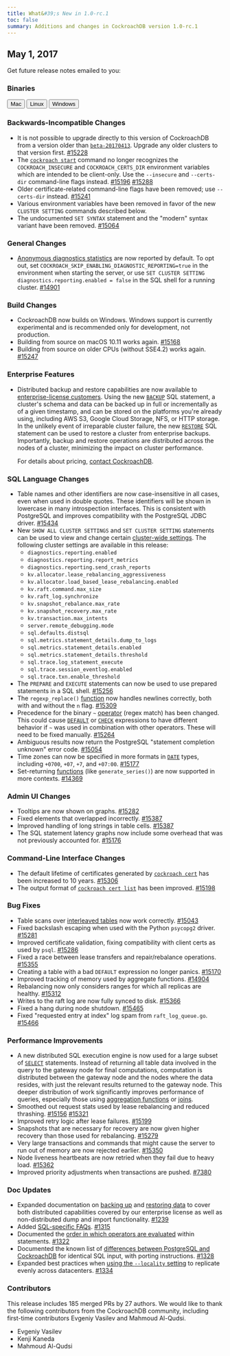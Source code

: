 ```yaml
---
title: What&#39;s New in 1.0-rc.1
toc: false
summary: Additions and changes in CockroachDB version 1.0-rc.1
---
```


## May 1, 2017

Get future release notes emailed to you:
<div class="hubspot-install-form install-form-1 clearfix">
    <script>
        hbspt.forms.create({
            css: '',
            cssClass: 'install-form',
            portalId: '1753393',
            formId: '39686297-81d2-45e7-a73f-55a596a8d5ff',
            formInstanceId: 1,
            target: '.install-form-1'
        });
    </script>
</div>

### Binaries

<div id="os-tabs" class="clearfix">
    <a href="https://binaries.cockroachdb.com/cockroach-v1.0-rc.1.darwin-10.9-amd64.tgz"><button id="mac" data-eventcategory="mac-binary-release-notes">Mac</button></a>
    <a href="https://binaries.cockroachdb.com/cockroach-v1.0-rc.1.linux-amd64.tgz"><button id="linux" data-eventcategory="linux-binary-release-notes">Linux</button></a>
    <a href="https://binaries.cockroachdb.com/cockroach-v1.0-rc.1.windows-6.2-amd64.zip"><button id="windows" data-eventcategory="windows-binary-release-notes">Windows</button></a>
</div>

### Backwards-Incompatible Changes

- It is not possible to upgrade directly to this version of CockroachDB from a version older than [`beta-20170413`](beta-20170413.html). Upgrade any older clusters to that version first. [#15228](https://github.com/cockroachdb/cockroach/pull/15228)
- The [`cockroach start`](start-a-node.html) command no longer recognizes the `COCKROACH_INSECURE` and `COCKROACH_CERTS_DIR` environment variables which are intended to be client-only. Use the `--insecure` and `--certs-dir` command-line flags instead. [#15196](https://github.com/cockroachdb/cockroach/pull/15196) [#15288](https://github.com/cockroachdb/cockroach/pull/15288)
- Older certificate-related command-line flags have been removed; use `--certs-dir` instead. [#15241](https://github.com/cockroachdb/cockroach/pull/15241)
- Various environment variables have been removed in favor of the new `CLUSTER SETTING` commands described below.
- The undocumented `SET SYNTAX` statement and the "modern" syntax variant have been removed. [#15064](https://github.com/cockroachdb/cockroach/pull/15064)

### General Changes

- [Anonymous diagnostics statistics](diagnostics-reporting.html) are now reported by default. To opt out, set `COCKROACH_SKIP_ENABLING_DIAGNOSTIC_REPORTING=true` in the environment when starting the server, or use `SET CLUSTER SETTING diagnostics.reporting.enabled = false` in the SQL shell for a running cluster. [#14901](https://github.com/cockroachdb/cockroach/pull/14901)

### Build Changes

- CockroachDB now builds on Windows. Windows support is currently experimental and is recommended only for development, not production.
- Building from source on macOS 10.11 works again. [#15168](https://github.com/cockroachdb/cockroach/pull/15168)
- Building from source on older CPUs (without SSE4.2) works again. [#15247](https://github.com/cockroachdb/cockroach/pull/15247)

### Enterprise Features

- Distributed backup and restore capabilities are now available to [enterprise-license customers](https://www.cockroachlabs.com/cockroachdb-community-license/). Using the new [`BACKUP`](backup.html) SQL statement, a cluster's schema and data can be backed up in full or incrementally as of a given timestamp, and can be stored on the platforms you're already using, including AWS S3, Google Cloud Storage, NFS, or HTTP storage. In the unlikely event of irreparable cluster failure, the new [`RESTORE`](restore.html) SQL statement can be used to restore a cluster from enterprise backups. Importantly, backup and restore operations are distributed across the nodes of a cluster, minimizing the impact on cluster performance.

  For details about pricing, [contact CockroachDB](https://www.cockroachlabs.com/pricing/sales/).

### SQL Language Changes

- Table names and other identifiers are now case-insensitive in all cases, even when used in double quotes. These identifiers will be shown in lowercase in many introspection interfaces. This is consistent with PostgreSQL and improves compatibility with the PostgreSQL JDBC driver. [#15434](https://github.com/cockroachdb/cockroach/pull/15434)
- New `SHOW ALL CLUSTER SETTINGS` and `SET CLUSTER SETTING` statements can be used to view and change certain [cluster-wide settings](cluster-settings.html). The following cluster settings are available in this release:
  - `diagnostics.reporting.enabled`
  - `diagnostics.reporting.report_metrics`
  - `diagnostics.reporting.send_crash_reports`
  - `kv.allocator.lease_rebalancing_aggressiveness`
  - `kv.allocator.load_based_lease_rebalancing.enabled`
  - `kv.raft.command.max_size`
  - `kv.raft_log.synchronize`
  - `kv.snapshot_rebalance.max_rate`
  - `kv.snapshot_recovery.max_rate`
  - `kv.transaction.max_intents`
  - `server.remote_debugging.mode`
  - `sql.defaults.distsql`
  - `sql.metrics.statement_details.dump_to_logs`
  - `sql.metrics.statement_details.enabled`
  - `sql.metrics.statement_details.threshold`
  - `sql.trace.log_statement_execute`
  - `sql.trace.session_eventlog.enabled`
  - `sql.trace.txn.enable_threshold`
- The `PREPARE` and `EXECUTE` statements can now be used to use prepared statements in a SQL shell. [#15256](https://github.com/cockroachdb/cockroach/pull/15256)
- The `regexp_replace()` [function](functions-and-operators.html) now handles newlines correctly, both with and without the `n` flag. [#15309](https://github.com/cockroachdb/cockroach/pull/15309)
- Precedence for the binary `~` [operator](functions-and-operators.html#operators) (regex match) has been changed. This could cause [`DEFAULT`](default-value.html) or [`CHECK`](check.html) expressions to have different behavior if `~` was used in combination with other operators. These will need to be fixed manually. [#15264](https://github.com/cockroachdb/cockroach/pull/15264)
- Ambiguous results now return the PostgreSQL "statement completion unknown" error code. [#15054](https://github.com/cockroachdb/cockroach/pull/15054)
- Time zones can now be specified in more formats in [`DATE`](date.html) types, including `+0700`, `+07`, `+7`, and `+07:00`. [#15177](https://github.com/cockroachdb/cockroach/pull/15177)
- Set-returning [functions](functions-and-operators.html) (like `generate_series()`) are now supported in more contexts. [#14369](https://github.com/cockroachdb/cockroach/pull/14369)

### Admin UI Changes

- Tooltips are now shown on graphs. [#15282](https://github.com/cockroachdb/cockroach/pull/15282)
- Fixed elements that overlapped incorrectly. [#15387](https://github.com/cockroachdb/cockroach/pull/15387)
- Improved handling of long strings in table cells. [#15387](https://github.com/cockroachdb/cockroach/pull/15387)
- The SQL statement latency graphs now include some overhead that was not previously accounted for. [#15176](https://github.com/cockroachdb/cockroach/pull/15176)

### Command-Line Interface Changes

- The default lifetime of certificates generated by [`cockroach cert`](create-security-certificates.html) has been increased to 10 years. [#15306](https://github.com/cockroachdb/cockroach/pull/15306)
- The output format of [`cockroach cert list`](create-security-certificates.html) has been improved. [#15198](https://github.com/cockroachdb/cockroach/pull/15198)

### Bug Fixes

- Table scans over [interleaved tables](interleave-in-parent.html) now work correctly. [#15043](https://github.com/cockroachdb/cockroach/pull/15043)
- Fixed backslash escaping when used with the Python `psycopg2` driver. [#15281](https://github.com/cockroachdb/cockroach/pull/15281)
- Improved certificate validation, fixing compatibility with client certs as used by `psql`. [#15286](https://github.com/cockroachdb/cockroach/pull/15286)
- Fixed a race between lease transfers and repair/rebalance operations. [#15355](https://github.com/cockroachdb/cockroach/pull/15355)
- Creating a table with a bad `DEFAULT` expression no longer panics. [#15170](https://github.com/cockroachdb/cockroach/pull/15170)
- Improved tracking of memory used by aggregate functions. [#14904](https://github.com/cockroachdb/cockroach/pull/14904)
- Rebalancing now only considers ranges for which all replicas are healthy. [#15312](https://github.com/cockroachdb/cockroach/pull/15312)
- Writes to the raft log are now fully synced to disk. [#15366](https://github.com/cockroachdb/cockroach/pull/15366)
- Fixed a hang during node shutdown. [#15465](https://github.com/cockroachdb/cockroach/pull/15465)
- Fixed "requested entry at index" log spam from `raft_log_queue.go`. [#15466](https://github.com/cockroachdb/cockroach/pull/15466)

### Performance Improvements

- A new distributed SQL execution engine is now used for a large subset of [`SELECT`](select.html) statements. Instead of returning all table data involved in the query to the gateway node for final computations, computation is distributed between the gateway node and the nodes where the data resides, with just the relevant results returned to the gateway node. This deeper distribution of work significantly improves performance of queries, especially those using [aggregation functions](functions-and-operators.html#aggregate-functions) or [joins](table-expressions.html#join-expressions).
- Smoothed out request stats used by lease rebalancing and reduced thrashing. [#15156](https://github.com/cockroachdb/cockroach/pull/15156) [#15321](https://github.com/cockroachdb/cockroach/pull/15321)
- Improved retry logic after lease failures. [#15199](https://github.com/cockroachdb/cockroach/pull/15199)
- Snapshots that are necessary for recovery are now given higher recovery than those used for rebalancing. [#15279](https://github.com/cockroachdb/cockroach/pull/15279)
- Very large transactions and commands that might cause the server to run out of memory are now rejected earlier. [#15350](https://github.com/cockroachdb/cockroach/pull/15350)
- Node liveness heartbeats are now retried when they fail due to heavy load. [#15362](https://github.com/cockroachdb/cockroach/pull/15362)
- Improved priority adjustments when transactions are pushed. [#7380](https://github.com/cockroachdb/cockroach/pull/7380)

### Doc Updates

- Expanded documentation on [backing up](back-up-data.html) and [restoring data](restore-data.html) to cover both distributed capabilities covered by our enterprise license as well as non-distributed dump and import functionality. [#1239](https://github.com/cockroachdb/docs/pull/1239)
- Added [SQL-specific FAQs](sql-faqs.html). [#1315](https://github.com/cockroachdb/docs/pull/1315)
- Documented the [order in which operators are evaluated](functions-and-operators.html#operators) within statements. [#1322](https://github.com/cockroachdb/docs/pull/1322)
- Documented the known list of [differences between PostgreSQL and CockroachDB](porting-postgres.html) for identical SQL input, with porting instructions. [#1328](https://github.com/cockroachdb/docs/pull/1328)
- Expanded best practices when [using the `--locality` setting](recommended-production-settings.html) to replicate evenly across datacenters. [#1334](https://github.com/cockroachdb/docs/pull/1334)

### Contributors

This release includes 185 merged PRs by 27 authors. We would like to thank the following contributors from the CockroachDB community, including first-time contributors Evgeniy Vasilev and Mahmoud Al-Qudsi.

- Evgeniy Vasilev
- Kenji Kaneda
- Mahmoud Al-Qudsi
